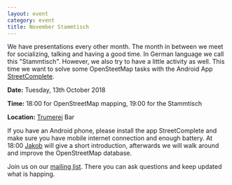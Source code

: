 ```yaml
---
layout: event
category: event
title: November Stammtisch
---
```


We have presentations every other month. The month in between we meet for socializing, talking and having a good time. In German language we call this "Stammtisch". However, we also try to have a little activity as well. This time we want to solve some OpenSteetMap tasks with the Android App [StreetComplete](https://github.com/westnordost/StreetComplete/).


**Date:** Tuesday, 13th October 2018


**Time:** 18:00 for OpenStreetMap mapping, 19:00 for the Stammtisch


**Location:** [Trumerei](https://www.openstreetmap.org/node/2949428521) Bar


If you have an Android phone, please install the app StreetComplete and make sure you have mobile internet connection and enough battery. At 18:00 [Jakob](http://jakobmiksch.eu) will give a short introduction, afterwards we will walk around and improve the OpenStreetMap database.

Join us on our [mailing list](https://lists.fossgis.de/mailman/listinfo/maptime-salzburg). There you can ask questions and keep updated what is happing.
